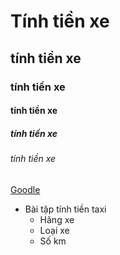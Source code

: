 #  Tính tiền xe

## tính tiền xe

### tính tiền xe

#### tính tiền xe

##### tính tiền xe

###### tính tiền xe

[Goodle](https://google.com)

- Bài tập tính tiền taxi
    - Hãng xe
    - Loại xe
    - Số km
